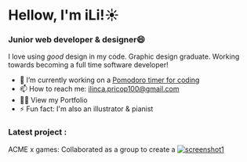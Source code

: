 # Hellow, I'm iLi!:sunny:

### Junior web developer & designer:smile:

I love using *good* design in my code. Graphic design graduate. Working towards becoming a full time software developer! 

- 🔭 I’m currently working on a [Pomodoro timer for coding](http://https://github.com/iLi01/pomodoro-frog "Pomodoro timer for coding")
- 📫 How to reach me: ilinca.pricop100@gmail.com
- 👨‍💻 View my Portfolio
- ⚡ Fun fact:  I'm also an illustrator & pianist


### Latest project :
ACME x games: Collaborated as a group to create a 
[![screenshot1](https://drive.google.com/file/d/1csNtxKbYDyGe-Yia1DGNYquT7Q_HKfkD/view?usp=sharing "screenshot1")](http://https://drive.google.com/file/d/1csNtxKbYDyGe-Yia1DGNYquT7Q_HKfkD/view?usp=sharing "screenshot1")
  
<!--
**iLi01/iLi01** is a ✨ _special_ ✨ repository because its `README.md` (this file) appears on your GitHub profile.

Here are some ideas to get you started:

- 🔭 I’m currently working on ...
- 🌱 I’m currently learning ...
- 👯 I’m looking to collaborate on ...
- 🤔 I’m looking for help with ...
- 💬 Ask me about ...
- 📫 How to reach me: ...
- 😄 Pronouns: ...
- ⚡ Fun fact: ...
-->
